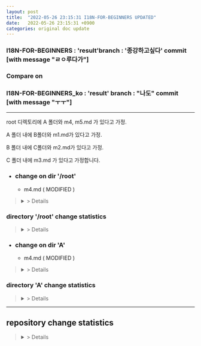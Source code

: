```yaml
---
layout: post
title:  "2022-05-26 23:15:31 I18N-FOR-BEGINNERS UPDATED"
date:   2022-05-26 23:15:31 +0900
categories: original doc update
---
```


### I18N-FOR-BEGINNERS : 'result'branch : '종강하고싶다' commit [with message "ㄹㅇ루다가"]
### Compare on 
### I18N-FOR-BEGINNERS_ko : 'result' branch : "나도" commit [with message "ㅜㅜ"]
---

root 디렉토리에 A 폴더와 m4, m5.md 가 있다고 가정.

A 폴더 내에 B폴더와 m1.md가 있다고 가정.

B 폴더 내에 C폴더와 m2.md가 있다고 가정.

C 폴더 내에 m3.md 가 있다고 가정합니다.


* ### change on dir '/root'

  - m4.md ( MODIFIED )
><details> <summary> > Details </summary> <div markdown="1">
>
>committed change on /m4.md
>
><span style="color:#808080">| line 12 - </span>
>  
><span style="color:#008000">| line 12 This sentence added </span>
>  
>
>| line 15 Thie sentence will be modified
>  
>| line 15 Hello world!
>
>---
>as total, 30 words added. 12 words deleted. 
>
>m3.md in 'I18N-FOR-BEGINNERS' repo ( updated ) has 300 word.
>  
>m3.md in 'I18N-FOR-BEGINNERS_ko' repo ( had been updated on 2022-05-20 ) has 290 word.
>  
>Approximately 10 words need to be translated added.
>  
>##### Added words( need te be translated ) rate 96.5% ( 290 / 300 words )
>
></div>
></details>

### directory '/root' change statistics
><details> <summary> > Details 
></summary> <div markdown="1"
>
>### With directory '/root'
>  
>  
>/m4.md : 30 words added. 30 words deleted. 
>
>( 대충 리스트 업 )
>
>/m444.md : 30 words added. 29 words deleted. 
>
>---
>as total, 150 words added. 100 words deleted.
>
>/root in 'I18N-FOR-BEGINNERS' reop ( updated ) has 6000 word.
>  
>/root in 'I18N-FOR-BEGINNERS_ko' repo ( had been updated on 2022-05-20 ) has 5900 word.
>  
>Approximately 100 words need to be translated added.
>  
>##### Added words(need te be translated) rate 98.5% ( 5900 / 6000 words )
></div>
></details>




* ### change on dir 'A'

  - m4.md ( MODIFIED )
><details> <summary> > Details </summary> <div markdown="1">
>
>committed change on /sampel/docs/A/m3.md
>
><span style="color:#808080">| line 12 - </span>
>  
><span style="color:#008000">| line 12 This sentence2 added </span>
>  
>
>| line 15 Thie sentence2 will be modified
>  
>| line 15 Hello world!
>  
>---
>###### as total, 30 words added. 12 words deleted. 
>
>###### m3.md in 'I18N-FOR-BEGINNERS' repo ( updated ) has 3000 word.
>  
>###### m3.md in 'I18N-FOR-BEGINNERS_ko' repo ( had been updated on 2022-05-20 ) has 2900 word.
>  
>###### Approximately 100 words need to be translated added.
>  
>##### Added words(need te be translated) rate 96.5% ( 2900 / 3000 words )
>
></div>
></details>

### directory 'A' change statistics
><details> <summary> > Details 
></summary> <div markdown="1"
>
>### With directory 'A'
>  
>/A/m1.md : 30 words added. 30 words deleted. 
>  
>/A/B/m2.md : 30 words added. 29 words deleted. 
>  
>/A/B/C/m3.md : 30 words added. 28 words deleted.
>
>---
>as total, 150 words added. 100 words deleted.
>
>/A in 'I18N-FOR-BEGINNERS' repo (updated ) has 6000 word.
>  
>/A in 'I18N-FOR-BEGINNERS_ko' repo ( had been updated on 2022-05-20 ) has 5900 word.
>  
>Approximately 100 words need to be translated added.
>  
>##### Added words(need te be translated) rate 98.5% ( 5900 / 6000 words )
></div>
></details>


---
## repository change statistics
><details> <summary> > Details 
></summary> <div markdown="1"
>
>### With repo 'I18N-FOR-BEGINNERS'
>  
>'..' dir : 30 words added. 30 words deleted. 
>  
>'A' dir : 30 words added. 29 words deleted. 
>  
>'B' dir : 30 words added. 28 words deleted.
>
>'C' dir : 40 words added. 20 words deleted.
>
>---
>as total, 3000 words added. 1200 words deleted.
>
>'main' branch on 'I18N' repo ( updated ) has 90000 words.
>
>'main' branch on 'I18N-FOR-BEGINNERS' repo ( had been updated on 2022-05-20 ) has 89000 words.
>  
>Approximately 9000 words need to be translated added.
>  
>##### Added words(need te be translated) rate 98.5% ( 89000 / 90000 words )
></div>
></details>

